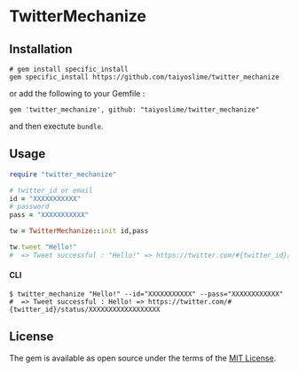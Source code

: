 # TwitterMechanize

## Installation

```
# gem install specific_install
gem specific_install https://github.com/taiyoslime/twitter_mechanize
```

or add the following to your Gemfile :
```
gem 'twitter_mechanize', github: "taiyoslime/twitter_mechanize"
```

and then exectute `bundle`.

## Usage

```ruby
require "twitter_mechanize"

# twitter_id or email
id = "XXXXXXXXXXX"
# password
pass = "XXXXXXXXXXX"

tw = TwitterMechanize::init id,pass

tw.tweet "Hello!"
#  => Tweet successful : "Hello!" => https://twitter.com/#{twitter_id}/status/XXXXXXXXXXXXXXXXXX

```

#### CLI

```shell
$ twitter_mechanize "Hello!" --id="XXXXXXXXXXX" --pass="XXXXXXXXXXXX"
#  => Tweet successful : Hello! => https://twitter.com/#{twitter_id}/status/XXXXXXXXXXXXXXXXXX
```

## License

The gem is available as open source under the terms of the [MIT License](http://opensource.org/licenses/MIT).
